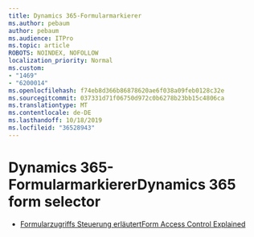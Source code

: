 ```yaml
---
title: Dynamics 365-Formularmarkierer
ms.author: pebaum
author: pebaum
ms.audience: ITPro
ms.topic: article
ROBOTS: NOINDEX, NOFOLLOW
localization_priority: Normal
ms.custom:
- "1469"
- "6200014"
ms.openlocfilehash: f74eb8d366b86878620ae6f038a09feb0128c32e
ms.sourcegitcommit: 037331d71f06750d972c0b6278b23bb15c4806ca
ms.translationtype: MT
ms.contentlocale: de-DE
ms.lasthandoff: 10/18/2019
ms.locfileid: "36528943"
---
```

# <a name="dynamics-365-form-selector"></a><span data-ttu-id="9b2b8-102">Dynamics 365-Formularmarkierer</span><span class="sxs-lookup"><span data-stu-id="9b2b8-102">Dynamics 365 form selector</span></span>

* [<span data-ttu-id="9b2b8-103">Formularzugriffs Steuerung erläutert</span><span class="sxs-lookup"><span data-stu-id="9b2b8-103">Form Access Control Explained</span></span>](https://docs.microsoft.com/dynamics365/customer-engagement/customize/control-access-forms)
